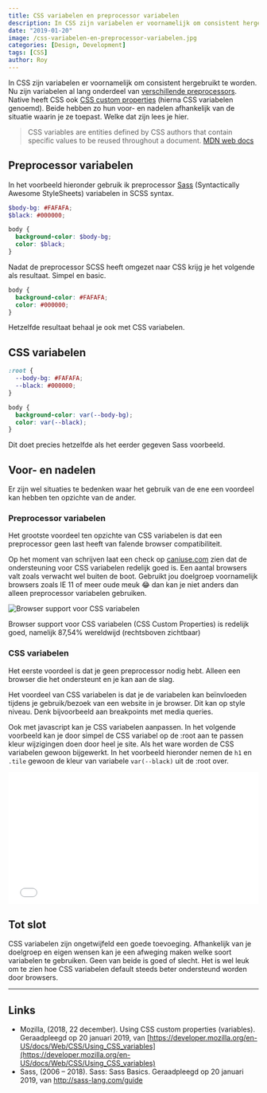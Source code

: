 ```yaml
---
title: CSS variabelen en preprocessor variabelen
description: In CSS zijn variabelen er voornamelijk om consistent hergebruikt te worden. Nu zijn variabelen al lang...
date: "2019-01-20"
image: /css-variabelen-en-preprocessor-variabelen.jpg
categories: [Design, Development]
tags: [CSS]
author: Roy
---
```


In CSS zijn variabelen er voornamelijk om consistent hergebruikt te worden. Nu zijn variabelen al lang onderdeel van [verschillende preprocessors](https://developer.mozilla.org/en-US/docs/Glossary/CSS_preprocessor). Native heeft CSS ook [CSS custom properties](https://developer.mozilla.org/en-US/docs/Web/CSS/Using_CSS_variables) (hierna CSS variabelen genoemd). Beide hebben zo hun voor- en nadelen afhankelijk van de situatie waarin je ze toepast. Welke dat zijn lees je hier.

> CSS variables are entities defined by CSS authors that contain specific values to be reused throughout a document.
[MDN web docs](https://developer.mozilla.org/en-US/docs/Web/CSS/Using_CSS_variables)

## Preprocessor variabelen

In het voorbeeld hieronder gebruik ik preprocessor [Sass](http://sass-lang.com/) (Syntactically Awesome StyleSheets) variabelen in SCSS syntax.

```scss
$body-bg: #FAFAFA;
$black: #000000;

body {
  background-color: $body-bg;
  color: $black;
}
```

Nadat de preprocessor SCSS heeft omgezet naar CSS krijg je het volgende als resultaat. Simpel en basic.

```css
body {
  background-color: #FAFAFA;
  color: #000000;
}
```

Hetzelfde resultaat behaal je ook met CSS variabelen.

## CSS variabelen

```css
:root {
  --body-bg: #FAFAFA;
  --black: #000000;
}

body {
  background-color: var(--body-bg);
  color: var(--black);
}
```

Dit doet precies hetzelfde als het eerder gegeven Sass voorbeeld.

## Voor- en nadelen

Er zijn wel situaties te bedenken waar het gebruik van de ene een voordeel kan hebben ten opzichte van de ander.

### Preprocessor variabelen

Het grootste voordeel ten opzichte van CSS variabelen is dat een preprocessor geen last heeft van falende browser compatibiliteit.

Op het moment van schrijven laat een check op [caniuse.com](https://caniuse.com/#feat=css-variables) zien dat de ondersteuning voor CSS variabelen redelijk goed is. Een aantal browsers valt zoals verwacht wel buiten de boot. Gebruikt jou doelgroep voornamelijk browsers zoals IE 11 of meer oude meuk 😂 dan kan je niet anders dan alleen preprocessor variabelen gebruiken.

![Browser support voor CSS variabelen](/css-custom-properties-support.png)

Browser support voor CSS variabelen (CSS Custom Properties) is redelijk goed, namelijk 87,54% wereldwijd (rechtsboven zichtbaar)

### CSS variabelen

Het eerste voordeel is dat je geen preprocessor nodig hebt. Alleen een browser die het ondersteunt en je kan aan de slag.

Het voordeel van CSS variabelen is dat je de variabelen kan beïnvloeden tijdens je gebruik/bezoek van een website in je browser. Dit kan op style niveau. Denk bijvoorbeeld aan breakpoints met media queries.

Ook met javascript kan je CSS variabelen aanpassen. In het volgende voorbeeld kan je door simpel de CSS variabel op de :root aan te passen kleur wijzigingen doen door heel je site. Als het ware worden de CSS variabelen gewoon bijgewerkt. In het voorbeeld hieronder nemen de `h1` en `.tile` gewoon de kleur van variabele `var(--black)` uit de :root over.

<iframe height='265' scrolling='no' title='CSS Custom Properties test' src='//codepen.io/royvn/embed/rovMyM/?height=265&#038;theme-id=0&#038;default-tab=js,result' frameborder='no' allowtransparency='true' allowfullscreen='true' style='width: 100%;'>See the Pen <a href='https://codepen.io/royvn/pen/rovMyM/'>CSS Custom Properties test</a> by Roy (<a href='https://codepen.io/royvn'>@royvn</a>) on <a href='https://codepen.io'>CodePen</a>.
</iframe>

## Tot slot

CSS variabelen zijn ongetwijfeld een goede toevoeging. Afhankelijk van je doelgroep en eigen wensen kan je een afweging maken welke soort variabelen te gebruiken. Geen van beide is goed of slecht. Het is wel leuk om te zien hoe CSS variabelen default steeds beter ondersteund worden door browsers.

---

## Links

* Mozilla, (2018, 22 december). Using CSS custom properties (variables). Geraadpleegd op 20 januari 2019, van [https://developer.mozilla.org/en-US/docs/Web/CSS/Using_CSS_variables](https://developer.mozilla.org/en-US/docs/Web/CSS/Using_CSS_variables)
* Sass, (2006 – 2018). Sass: Sass Basics. Geraadpleegd op 20 januari 2019, van http://sass-lang.com/guide
